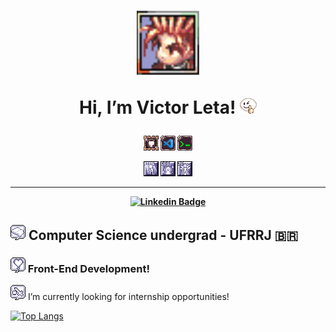 <h1 align="center">
  <img src="img/Screenshot_28.png" alt="meu personagem em ragnarok" width=100>
  
   Hi, I’m Victor Leta! <img src="img/Emote_no1.gif" alt="emote /no1 do ragnarok">
  
<h4 align="center">
  
  ![github icon skill](img/githubicon3.png) ![vscode icon skill](img/vscodeicon2.png) ![terminal icon skill](img/terminalicon.png)
  
  ![html icon skill](img/htmlicon.png) ![css icon skill](img/cssicon.png) ![js icon skill](img/javascripticon.png)  
  
<hr>

[![Linkedin Badge](https://img.shields.io/badge/-Linkedin-blue?style=for-the-badge&logo=Linkedin&logoColor=white&link=https://github.com/victorrlo)](https://www.linkedin.com/in/victor-leta)

## <img src="img/1.png"> Computer Science undergrad - UFRRJ 🇧🇷
### <img src="img/4.png"> Front-End Development!

<img src="img/23.png"> I’m currently looking for internship opportunities!   

[![Top Langs](https://github-readme-stats.vercel.app/api/top-langs/?username=victorrlo&&show_icons=true&layout=compact&theme=dracula)](https://github.com/victorrlo)


<!---
victorrlo/victorrlo is a ✨ special ✨ repository because its `README.md` (this file) appears on your GitHub profile.
You can click the Preview link to take a look at your changes.
--->

